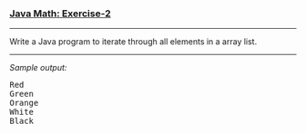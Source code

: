 ### [Java Math: Exercise-2](https://www.w3resource.com/java-exercises/collection/java-collection-exercise-2.php)

***
<p>Write a Java program to iterate through all elements in a array list.</p>

***
_Sample output:_
<pre class="output">
Red                                                                    
Green                                                                  
Orange                                                                 
White                                                                  
Black 
</pre>